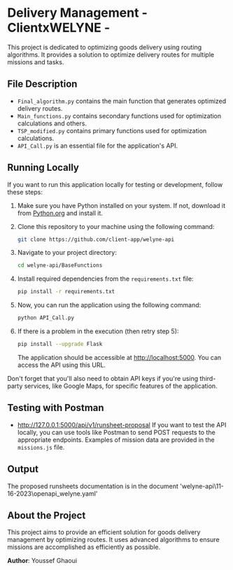 # Delivery Management - ClientxWELYNE -

This project is dedicated to optimizing goods delivery using routing algorithms. It provides a solution to optimize delivery routes for multiple missions and tasks.

## File Description

- `Final_algorithm.py` contains the main function that generates optimized delivery routes.
- `Main_functions.py` contains secondary functions used for optimization calculations and others.
- `TSP_modified.py` contains primary functions used for optimization calculations.
- `API_Call.py` is an essential file for the application's API.

## Running Locally

If you want to run this application locally for testing or development, follow these steps:

1. Make sure you have Python installed on your system. If not, download it from [Python.org](https://www.python.org/downloads/) and install it.

2. Clone this repository to your machine using the following command:

   ```bash
   git clone https://github.com/client-app/welyne-api
   ```

3. Navigate to your project directory:

   ```bash
   cd welyne-api/BaseFunctions
   ```

4. Install required dependencies from the `requirements.txt` file:

   ```bash
   pip install -r requirements.txt
   ```

5. Now, you can run the application using the following command:

   ```bash
   python API_Call.py
   ```

6. If there is a problem in the execution (then retry step 5):

   ```bash
   pip install --upgrade Flask
   ```

   The application should be accessible at [http://localhost:5000](http://localhost:5000). You can access the API using this URL.

Don't forget that you'll also need to obtain API keys if you're using third-party services, like Google Maps, for specific features of the application.

## Testing with Postman
- http://127.0.0.1:5000/api/v1/runsheet-proposal
If you want to test the API locally, you can use tools like Postman to send POST requests to the appropriate endpoints. Examples of mission data are provided in the `missions.js` file.

## Output

The proposed runsheets documentation is in the document 'welyne-api\11-16-2023\openapi_welyne.yaml'

## About the Project

This project aims to provide an efficient solution for goods delivery management by optimizing routes. It uses advanced algorithms to ensure missions are accomplished as efficiently as possible.

**Author**: Youssef Ghaoui
